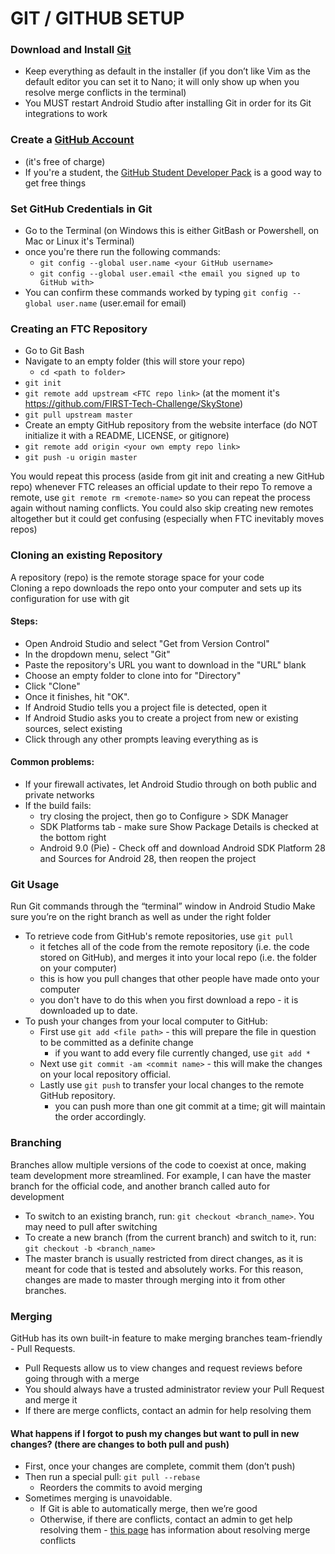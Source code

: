 # GIT / GITHUB SETUP

### Download and Install [Git](https://git-scm.com/downloads)
* Keep everything as default in the installer (if you don’t like Vim as the default editor you can set it to Nano; it will only show up when you resolve merge conflicts in the terminal)   
* You MUST restart Android Studio after installing Git in order for its Git integrations to work

### Create a [GitHub Account](https://github.com/join) 
* (it's free of charge)    
* If you're a student, the [GitHub Student Developer Pack](https://education.github.com/pack) is a good way to get free things   
  
### Set GitHub Credentials in Git
* Go to the Terminal (on Windows this is either GitBash or Powershell, on Mac or Linux it's Terminal)
* once you're there run the following commands:   
  * `git config --global user.name <your GitHub username>`   
  * `git config --global user.email <the email you signed up to GitHub with>`   
* You can confirm these commands worked by typing `git config --global user.name` (user.email for email)

### Creating an FTC Repository
* Go to Git Bash
* Navigate to an empty folder (this will store your repo)
  * `cd <path to folder>`
* `git init`
* `git remote add upstream <FTC repo link>` (at the moment it's https://github.com/FIRST-Tech-Challenge/SkyStone)
* `git pull upstream master`
* Create an empty GitHub repository from the website interface (do NOT initialize it with a README, LICENSE, or gitignore)
* `git remote add origin <your own empty repo link>`
* `git push -u origin master`

You would repeat this process (aside from git init and creating a new GitHub repo) whenever FTC releases an official update to their repo
To remove a remote, use `git remote rm <remote-name>` so you can repeat the process again without naming conflicts.
You could also skip creating new remotes altogether but it could get confusing (especially when FTC inevitably moves repos)

### Cloning an existing Repository
A repository (repo) is the remote storage space for your code   
Cloning a repo downloads the repo onto your computer and sets up its configuration for use with git   
#### Steps:
* Open Android Studio and select "Get from Version Control"  
* In the dropdown menu, select "Git"  
* Paste the repository's URL you want to download in the "URL" blank  
* Choose an empty folder to clone into for "Directory"  
* Click "Clone"  
* Once it finishes, hit "OK".  
* If Android Studio tells you a project file is detected, open it
* If Android Studio asks you to create a project from new or existing sources, select existing
* Click through any other prompts leaving everything as is

#### Common problems:
* If your firewall activates, let Android Studio through on both public and private networks
* If the build fails: 
  * try closing the project, then go to Configure > SDK Manager
  * SDK Platforms tab - make sure Show Package Details is checked at the bottom right
  * Android 9.0 (Pie) - Check off and download Android SDK Platform 28 and Sources for Android 28, then reopen the project
  
### Git Usage
Run Git commands through the “terminal” window in Android Studio
Make sure you’re on the right branch as well as under the right folder

* To retrieve code from GitHub's remote repositories, use `git pull`
  * it fetches all of the code from the remote repository (i.e. the code stored on GitHub), and merges it into your local repo (i.e. the folder on your computer) 
  * this is how you pull changes that other people have made onto your computer
  * you don't have to do this when you first download a repo - it is downloaded up to date.
* To push your changes from your local computer to GitHub:
  * First use `git add <file path>` - this will prepare the file in question to be committed as a definite change
    * if you want to add every file currently changed, use `git add *`
  * Next use `git commit -am <commit name>` - this will make the changes on your local repository official.
  * Lastly use `git push` to transfer your local changes to the remote GitHub repository.
    * you can push more than one git commit at a time; git will maintain the order accordingly.
    
### Branching
Branches allow multiple versions of the code to coexist at once, making team development more streamlined. For example, I can have the master branch for the official code, and another branch called auto for development
* To switch to an existing branch, run: `git checkout <branch_name>`. You may need to pull after switching
* To create a new branch (from the current branch) and switch to it, run: `git checkout -b <branch_name>`
* The master branch is usually restricted from direct changes, as it is meant for code that is tested and absolutely works. For this reason, changes are made to master through merging into it from other branches.

### Merging
GitHub has its own built-in feature to make merging branches team-friendly - Pull Requests.
* Pull Requests allow us to view changes and request reviews before going through with a merge
* You should always have a trusted administrator review your Pull Request and merge it
* If there are merge conflicts, contact an admin for help resolving them

#### What happens if I forgot to push my changes but want to pull in new changes? (there are changes to both pull and push)
* First, once your changes are complete, commit them (don’t push)
* Then run a special pull: `git pull --rebase`
  * Reorders the commits to avoid merging
* Sometimes merging is unavoidable.
  * If Git is able to automatically merge, then we’re good
  * Otherwise, if there are conflicts, contact an admin to get help resolving them - [this page](https://help.github.com/en/github/collaborating-with-issues-and-pull-requests/resolving-a-merge-conflict-using-the-command-line) has information about resolving merge conflicts
